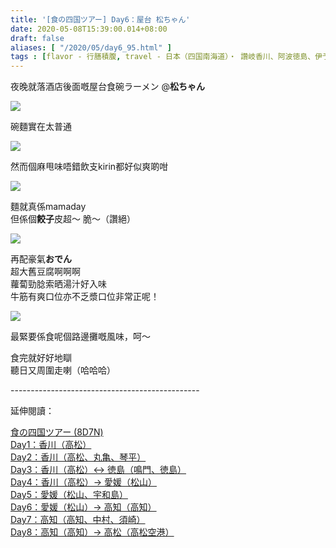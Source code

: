 ```yaml
---
title: '[食の四国ツアー] Day6：屋台 松ちゃん'
date: 2020-05-08T15:39:00.014+08:00
draft: false
aliases: [ "/2020/05/day6_95.html" ]
tags : [flavor - 行膳積腹, travel - 日本（四国南海道）・ 讚岐香川、阿波徳島、伊予愛媛、土佐高知, flavor - 飲！]
---
```


夜晚就落酒店後面嘅屋台食碗ラーメン @**松ちゃん**  

![](/images/shikoku6r.jpg)

碗麵實在太普通  

![](https://xnnyla.ch.files.1drv.com/y4mygi6gKzapsjtYuoyUFE9r9YjFMxFzMUmocLHyaF6NjdlEbqntH6FP44sxI6kWTOMcttDuE2-C-2jwtHtteZjP5vKrl9vHSKpID8kelUp5_4nwAB9calWnFY_DLsCZcb7La3f7_LxxFJZ0RiYsoK9yH_OIhMrgKgvsLDGyzhKOuV--ZPIP32NMyOHPNBguPC0pFPZKzmamUVUjgvK7ZIJDg?width=660&height=372&cropmode=none)

然而個麻甩味唔錯飲支kirin都好似爽啲咁  

![](https://xxnela.ch.files.1drv.com/y4mc4l26Z3RfKa_4PQUonezADKM1zTzIsC2H790ERKEGQZVqTlJnrLBuhdfmnZEvSvlvZ_ZfR_t5btPLeCNjp8seMORbsz6lHAJCBGSi9F-C1GtLUk70k540E7Ciq8kHLfe_7xunQY7Qd8h89xxFt--pk7IjdnSXOKi3Z7KDyQv-heQ8v1wjtnXD2WVlQe3d-OkMmvNUTs7Q3KhS2USkq1quQ?width=660&height=372&cropmode=none)

麵就真係mamaday \
但係個**餃子**皮超～ 脆～（讚絕）  

![](https://xnnvla.ch.files.1drv.com/y4mmNp93D_U1P_AJ_4PBU_dfu_OWZ3sBqTuBlC0K7noMpYUqWABQJFK-BSSqqgpT9HuGFkZec59LR8Aa90uuFJprr2BwpMHUwF5hbqZni858H924RjhHFIkw3GsmtO17wa07xrZ_lh8eYrDg6b5OPwDuTWDLNKSqr_AmduU7qCF2tizGyFkQ7MzprQBihb_KYWzU5-PCwehv2khjItFxV2vaQ?width=660&height=372&cropmode=none)

再配豪氣**おでん**   \
超大舊豆腐啊啊啊 \
蘿蔔勁腍索晒湯汁好入味 \
牛筋有爽口位亦不乏漿口位非常正呢！  

![](https://xxncla.ch.files.1drv.com/y4moupibYOSy_swQ8M8X3lMDIKQOsq_Nnq2pfxDWoUwVhJbd0ZAnaYRKojYkNvkHEfvUqjn1md6apSw2VBOOsv55lmGsW60oQmooNmbv5KUxwfmbU8sp9_xjWpViZZfojHQrwd7gOzc5BsxNItWiRekxYVMlqleZz1LpI6Uy4XyyFhCZ8lzLE-qG6LurV4K4Rk-jHMVFCXX4AngV54wUIpyMg?width=660&height=372&cropmode=none)

最緊要係食呢個路邊攤嘅風味，呵～  
  
食完就好好地瞓  
聽日又周圍走喇（哈哈哈）   

  
\-----------------------------------------------  
  

延伸閱讀：

[食の四国ツアー (8D7N)](https://www.hidie.net/2020/05/8d7n.html)  
[Day1：香川（高松）](https://www.hidie.net/2017/08/day1.html)  
[Day2：香川（高松、丸亀、琴平）](https://www.hidie.net/2017/08/day2.html)  
[Day3：香川（高松）↔ 徳島（鳴門、徳島）](https://www.hidie.net/2017/08/day3.html)  
[Day4：香川（高松）→ 愛媛（松山）](https://www.hidie.net/2017/08/day4.html)  
[Day5：愛媛（松山、宇和島）](https://www.hidie.net/2017/08/day5.html)  
[Day6：愛媛（松山）→ 高知（高知）](https://www.hidie.net/2017/08/day6.html)  
[Day7：高知（高知、中村、須崎）](https://www.hidie.net/2017/08/day7.html)  
[Day8：高知（高知）→ 高松（高松空港）](https://www.hidie.net/2017/08/day8.html)